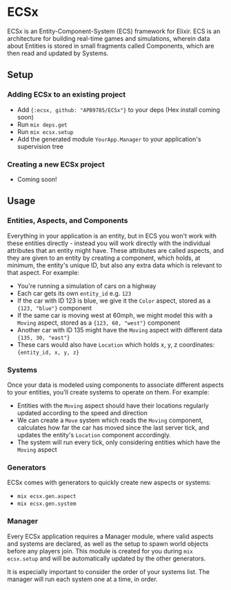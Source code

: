 # ECSx

ECSx is an Entity-Component-System (ECS) framework for Elixir.  ECS is an architecture
for building real-time games and simulations, wherein data about Entities is stored in
small fragments called Components, which are then read and updated by Systems.

## Setup

### Adding ECSx to an existing project

* Add `{:ecsx, github: "APB9785/ECSx"}` to your deps (Hex install coming soon)
* Run `mix deps.get`
* Run `mix ecsx.setup`
* Add the generated module `YourApp.Manager` to your application's supervision tree

### Creating a new ECSx project

* Coming soon!

## Usage

### Entities, Aspects, and Components

Everything in your application is an entity, but in ECS you won't work with these
entities directly - instead you will work directly with the individual attributes
that an entity might have.  These attributes are called aspects, and they are given
to an entity by creating a component, which holds, at minimum, the entity's
unique ID, but also any extra data which is relevant to that aspect.  For example:

* You're running a simulation of cars on a highway
* Each car gets its own `entity_id` e.g. `123`
* If the car with ID 123 is blue, we give it the `Color` aspect, stored as a `{123, "blue"}` component
* If the same car is moving west at 60mph, we might model this with a `Moving` aspect, stored as a `{123, 60, "west"}` component
* Another car with ID 135 might have the `Moving` aspect with different data `{135, 30, "east"}`
* These cars would also have `Location` which holds x, y, z coordinates: `{entity_id, x, y, z}`

### Systems

Once your data is modeled using components to associate different aspects to your entities,
you'll create systems to operate on them.  For example:

* Entities with the `Moving` aspect should have their locations regularly updated according to the speed and direction
* We can create a `Move` system which reads the `Moving` component, calculates how far the car has moved since the last server tick, and updates the entity's `Location` component accordingly.
* The system will run every tick, only considering entities which have the `Moving` aspect

### Generators

ECSx comes with generators to quickly create new aspects or systems:

* `mix ecsx.gen.aspect`
* `mix ecsx.gen.system`

### Manager

Every ECSx application requires a Manager module, where valid aspects and systems are declared,
as well as the setup to spawn world objects before any players join.  This module is created for
you during `mix ecsx.setup` and will be automatically updated by the other generators.

It is especially important to consider the order of your systems list.  The manager will run each
system one at a time, in order.
